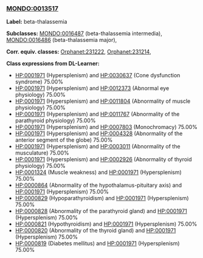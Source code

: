 
### [MONDO:0013517](http://purl.obolibrary.org/obo/MONDO_0013517)
**Label:** beta-thalassemia

**Subclasses:** [MONDO:0016487](http://purl.obolibrary.org/obo/MONDO_0016487) (beta-thalassemia intermedia), [MONDO:0016486](http://purl.obolibrary.org/obo/MONDO_0016486) (beta-thalassemia major), 

**Corr. equiv. classes:** [Orphanet:231222](http://www.orpha.net/ORDO/Orphanet_231222), [Orphanet:231214](http://www.orpha.net/ORDO/Orphanet_231214), 

**Class expressions from DL-Learner:**

- [HP:0001971](http://purl.obolibrary.org/obo/HP_0001971) (Hypersplenism) and [HP:0030637](http://purl.obolibrary.org/obo/HP_0030637) (Cone dysfunction syndrome) 75.00%
- [HP:0001971](http://purl.obolibrary.org/obo/HP_0001971) (Hypersplenism) and [HP:0012373](http://purl.obolibrary.org/obo/HP_0012373) (Abnormal eye physiology) 75.00%
- [HP:0001971](http://purl.obolibrary.org/obo/HP_0001971) (Hypersplenism) and [HP:0011804](http://purl.obolibrary.org/obo/HP_0011804) (Abnormality of muscle physiology) 75.00%
- [HP:0001971](http://purl.obolibrary.org/obo/HP_0001971) (Hypersplenism) and [HP:0011767](http://purl.obolibrary.org/obo/HP_0011767) (Abnormality of the parathyroid physiology) 75.00%
- [HP:0001971](http://purl.obolibrary.org/obo/HP_0001971) (Hypersplenism) and [HP:0007803](http://purl.obolibrary.org/obo/HP_0007803) (Monochromacy) 75.00%
- [HP:0001971](http://purl.obolibrary.org/obo/HP_0001971) (Hypersplenism) and [HP:0004328](http://purl.obolibrary.org/obo/HP_0004328) (Abnormality of the anterior segment of the globe) 75.00%
- [HP:0001971](http://purl.obolibrary.org/obo/HP_0001971) (Hypersplenism) and [HP:0003011](http://purl.obolibrary.org/obo/HP_0003011) (Abnormality of the musculature) 75.00%
- [HP:0001971](http://purl.obolibrary.org/obo/HP_0001971) (Hypersplenism) and [HP:0002926](http://purl.obolibrary.org/obo/HP_0002926) (Abnormality of thyroid physiology) 75.00%
- [HP:0001324](http://purl.obolibrary.org/obo/HP_0001324) (Muscle weakness) and [HP:0001971](http://purl.obolibrary.org/obo/HP_0001971) (Hypersplenism) 75.00%
- [HP:0000864](http://purl.obolibrary.org/obo/HP_0000864) (Abnormality of the hypothalamus-pituitary axis) and [HP:0001971](http://purl.obolibrary.org/obo/HP_0001971) (Hypersplenism) 75.00%
- [HP:0000829](http://purl.obolibrary.org/obo/HP_0000829) (Hypoparathyroidism) and [HP:0001971](http://purl.obolibrary.org/obo/HP_0001971) (Hypersplenism) 75.00%
- [HP:0000828](http://purl.obolibrary.org/obo/HP_0000828) (Abnormality of the parathyroid gland) and [HP:0001971](http://purl.obolibrary.org/obo/HP_0001971) (Hypersplenism) 75.00%
- [HP:0000821](http://purl.obolibrary.org/obo/HP_0000821) (Hypothyroidism) and [HP:0001971](http://purl.obolibrary.org/obo/HP_0001971) (Hypersplenism) 75.00%
- [HP:0000820](http://purl.obolibrary.org/obo/HP_0000820) (Abnormality of the thyroid gland) and [HP:0001971](http://purl.obolibrary.org/obo/HP_0001971) (Hypersplenism) 75.00%
- [HP:0000819](http://purl.obolibrary.org/obo/HP_0000819) (Diabetes mellitus) and [HP:0001971](http://purl.obolibrary.org/obo/HP_0001971) (Hypersplenism) 75.00%


